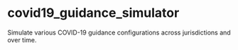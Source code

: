 # covid19_guidance_simulator
Simulate various COVID-19 guidance configurations across jurisdictions and over time.
